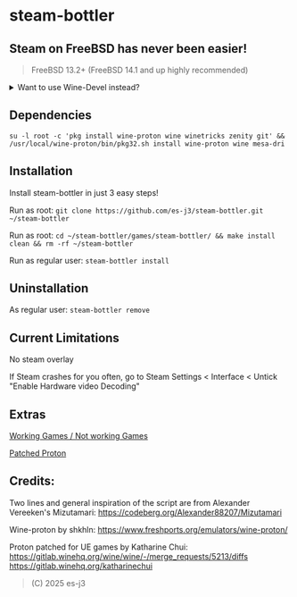 # steam-bottler

## Steam on FreeBSD has never been easier!
> FreeBSD 13.2+ (FreeBSD 14.1 and up highly recommended)

<details>
<summary>Want to use Wine-Devel instead?</summary>

If you installed this previously with regular wine, please do a full uninstall with ```steam-bottler remove```

Dependencies: ```su -l root -c 'pkg install wine-proton wine-devel winetricks zenity git' && /usr/local/wine-proton/bin/pkg32.sh install wine-proton wine-devel mesa-dri```

Install steam-bottler (using wine-devel instead) in just 3 easy steps!

Run as root: ```git clone https://github.com/es-j3/steam-bottler.git ~/steam-bottler```

Run as root: ```cd ~/steam-bottler/games/steam-bottler-devel/ && make install clean && rm -rf ~/steam-bottler```

Run as regular user: ```steam-bottler install```

## Uninstallation
As regular user: ```steam-bottler remove```

</details>

## Dependencies
```su -l root -c 'pkg install wine-proton wine winetricks zenity git' && /usr/local/wine-proton/bin/pkg32.sh install wine-proton wine mesa-dri```

## Installation
Install steam-bottler in just 3 easy steps!

Run as root: ```git clone https://github.com/es-j3/steam-bottler.git ~/steam-bottler```

Run as root: ```cd ~/steam-bottler/games/steam-bottler/ && make install clean && rm -rf ~/steam-bottler```

Run as regular user: ```steam-bottler install```

## Uninstallation
As regular user: ```steam-bottler remove```

## Current Limitations
No steam overlay

If Steam crashes for you often, go to Steam Settings < Interface < Untick "Enable Hardware video Decoding"

## Extras
[Working Games / Not working Games](https://github.com/es-j3/steam-bottler/blob/main/docs/Verified-Games.md)

[Patched Proton](https://github.com/es-j3/FreeBSD-Proton-Experimental)

## Credits:
Two lines and general inspiration of the script are from Alexander Vereeken's Mizutamari: https://codeberg.org/Alexander88207/Mizutamari

Wine-proton by shkhln: https://www.freshports.org/emulators/wine-proton/

Proton patched for UE games by Katharine Chui: https://gitlab.winehq.org/wine/wine/-/merge_requests/5213/diffs https://gitlab.winehq.org/katharinechui

> (C) 2025 es-j3

